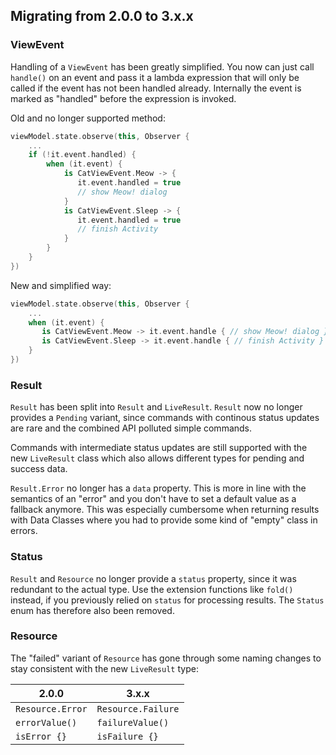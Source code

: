 ## Migrating from 2.0.0 to 3.x.x

### ViewEvent
Handling of a `ViewEvent` has been greatly simplified. You now can just call `handle()` on an event and pass it a lambda expression that will only be called if the event has not been handled already. Internally the event is marked as "handled" before the expression is invoked.

Old and no longer supported method:
```kotlin
viewModel.state.observe(this, Observer {
    ...
    if (!it.event.handled) {
        when (it.event) {
            is CatViewEvent.Meow -> {
               it.event.handled = true
               // show Meow! dialog
            }
            is CatViewEvent.Sleep -> {
               it.event.handled = true
               // finish Activity
            }
        }
    }
})
```
New and simplified way:
```kotlin
viewModel.state.observe(this, Observer {
    ...
    when (it.event) {
       is CatViewEvent.Meow -> it.event.handle { // show Meow! dialog }
       is CatViewEvent.Sleep -> it.event.handle { // finish Activity }
    }
})
```

### Result
`Result` has been split into `Result` and `LiveResult`. `Result` now no longer provides a `Pending` variant, since commands with continous status updates are rare and the combined API polluted simple commands.

Commands with intermediate status updates are still supported with the new `LiveResult` class which also allows different types for pending and success data.

`Result.Error` no longer has a `data` property. This is more in line with the semantics of an "error" and you don't have to set a default value as a fallback anymore. This was especially cumbersome when returning results with Data Classes where you had to provide some kind of "empty" class in errors.

### Status
`Result` and `Resource` no longer provide a `status` property, since it was redundant to the actual type. Use the extension functions like `fold()` instead, if you previously relied on `status` for processing results. The `Status` enum has therefore also been removed. 

### Resource
The "failed" variant of `Resource` has gone through some naming changes to stay consistent with the new `LiveResult` type:

2.0.0 | 3.x.x
------|------
`Resource.Error` | `Resource.Failure`
`errorValue()` | `failureValue()`
`isError {}` | `isFailure {}`
